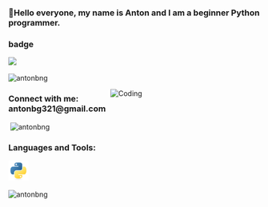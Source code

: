 ### 👋Hello everyone, my name is Anton and I am a beginner Python programmer.

### badge
<img src="https://img.shields.io/badge/Python-blue?style=for-the-badge&logo=python&logoColor=yellow" />

<p align="left"> <img src="https://komarev.com/ghpvc/?username=antonbng&label=Profile%20views&color=0e75b6&style=flat" alt="antonbng" /> </p>
<img align="right" alt="Coding" width="300" src="https://cdn.dribbble.com/users/1162077/screenshots/3848914/programmer.gif">
<h3 align="left">Connect with me: antonbg321@gmail.com</h3>
<p align="left">
</p>

<p>&nbsp;<img align="center" src="https://github-readme-stats.vercel.app/api?username=antonbng&show_icons=true&locale=en" alt="antonbng" /></p>

<h3 align="left">Languages and Tools:</h3>
<p align="left"> <a href="https://www.python.org" target="_blank" rel="noreferrer"> <img src="https://raw.githubusercontent.com/devicons/devicon/master/icons/python/python-original.svg" alt="python" width="40" height="40"/> </a> </p>



<p><img align="center" src="https://github-readme-streak-stats.herokuapp.com/?user=antonbng&" alt="antonbng" /></p>

<!--
**AntonBng/antonbng** is a ✨ _special_ ✨ repository because its `README.md` (this file) appears on your GitHub profile.

Here are some ideas to get you started:

- 🌱 I’m currently learning Python 
- 📫 How to reach me: antonbg321@gmail.com
